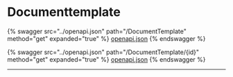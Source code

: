# Documenttemplate

{% swagger src="../openapi.json" path="/DocumentTemplate" method="get" expanded="true" %}
[openapi.json](../openapi.json)
{% endswagger %}

{% swagger src="../openapi.json" path="/DocumentTemplate/{id}" method="get" expanded="true" %}
[openapi.json](../openapi.json)
{% endswagger %}

***
